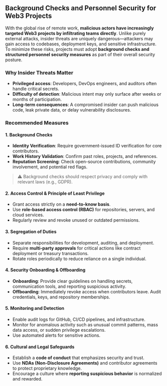 ## Background Checks and Personnel Security for Web3 Projects

With the global rise of remote work, **malicious actors have increasingly targeted Web3 projects by infiltrating teams directly**. Unlike purely external attacks, insider threats are uniquely dangerous—attackers may gain access to codebases, deployment keys, and sensitive infrastructure. To minimize these risks, projects must adopt **background checks and structured personnel security measures** as part of their overall security posture.


### Why Insider Threats Matter  
- **Privileged access**: Developers, DevOps engineers, and auditors often handle critical secrets.  
- **Difficulty of detection**: Malicious intent may only surface after weeks or months of participation.  
- **Long-term consequences**: A compromised insider can push malicious code, leak private data, or delay vulnerability disclosures.  


### Recommended Measures  

#### 1. Background Checks  
- **Identity Verification**: Require government-issued ID verification for core contributors.  
- **Work History Validation**: Confirm past roles, projects, and references.  
- **Reputation Screening**: Check open-source contributions, community involvement, and potential red flags.  

> ⚠️ Background checks should respect privacy and comply with relevant laws (e.g., GDPR).


#### 2. Access Control & Principle of Least Privilege  
- Grant access strictly on a **need-to-know basis**.  
- Use **role-based access control (RBAC)** for repositories, servers, and cloud services.  
- Regularly review and revoke unused or outdated permissions.  


#### 3. Segregation of Duties  
- Separate responsibilities for development, auditing, and deployment.  
- Require **multi-party approvals** for critical actions like contract deployment or treasury transactions.  
- Rotate roles periodically to reduce reliance on a single individual.  


#### 4. Security Onboarding & Offboarding  
- **Onboarding**: Provide clear guidelines on handling secrets, communication tools, and reporting suspicious activity.  
- **Offboarding**: Immediately revoke access when contributors leave. Audit credentials, keys, and repository memberships.  


#### 5. Monitoring and Detection  
- Enable audit logs for GitHub, CI/CD pipelines, and infrastructure.  
- Monitor for anomalous activity such as unusual commit patterns, mass data access, or sudden privilege escalations.  
- Use automated alerts for sensitive actions.  


#### 6. Cultural and Legal Safeguards  
- Establish a **code of conduct** that emphasizes security and trust.  
- Use **NDAs (Non-Disclosure Agreements)** and contributor agreements to protect proprietary knowledge.  
- Encourage a culture where **reporting suspicious behavior** is normalized and rewarded.